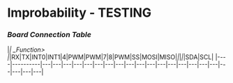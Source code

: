 Improbability - TESTING
=======================

### *Board Connection Table*

|_| __Function_> |_|RX|TX|INT0|INT1|4|PWM|PWM|7|8|PWM|SS|MOSI|MISO|_|_|_|_|SDA|SCL|
|----|----------|---|---|---|---|---|---|---|---|---|---|---|---|---|---|---|---|---|---|---|---|---|
<!--
|| Digital pins ||0|1|2|3|4|5|6|7|8|9|10|11|12|13|(14)|(15)|(16)|(17)|(18)|(19)|
| Analogue pins || | | | | | | | | | |  |  |  |0|1|2|3|4|5|
| pButton | PushButton ||||X||||||||||||||||||
| oneWire | DS18B20 temperature sensor(s) ||0|1|2|3|4|X|6|7|8|9|10|11|12|13|(14)|(15)|(16)|(17)|(18)|(19)|
| SSR_PIN | Control output ||0|1|2|3|4|5|X|7|8|9|10|11|12|13|(14)|(15)|(16)|(17)|(18)|(19)|
| pushFb | LED in switch ||0|1|2|3|4|5|6|7|8|9|10|11|12|13|(14)|(15)|(16)|(17)|(18)|(19)|
| SS~ | Ethernet ||0|1|2|3|4|5|6|7|8|9|X|11|12|13|(14)|(15)|(16)|(17)|(18)|(19)|
| MOSI~ | Ethernet ||0|1|2|3|4|5|6|7|8|9|10|X|12|13|(14)|(15)|(16)|(17)|(18)|(19)|
| MISO | Ethernet ||0|1|2|3|4|5|6|7|8|9|10|11|X|13|(14)|(15)|(16)|(17)|(18)|(19)|
| SCK | Ethernet ||0|1|2|3|4|5|6|7|8|9|10|11|12|X|(14)|(15)|(16)|(17)|(18)|(19)|
| LOAD | CSLT Hall Effect current sensor? ||0|1|2|3|4|5|6|7|8|9|10|11|12|13|X|(15)|(16)|(17)|(18)|(19)|
| RED_PIN | Red LED ||0|1|2|3|4|5|6|7|8|9|10|11|12|13|(14)|X|(16)|(17)|(18)|(19)|
| GREEN_PIN | Green LED ||0|1|2|3|4|5|6|7|8|9|10|11|12|13|(14)|(15)|X|(17)|(18)|(19)|
| BLUE_PIN | Blue LED ||0|1|2|3|4|5|6|7|8|9|10|11|12|13|(14)|(15)|(16)|X|(18)|(19)|
 -->
